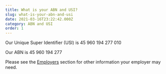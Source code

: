 ```yaml
---
title: What is your ABN and USI?
slug: what-is-your-abn-and-usi
date: 2021-03-16T23:22:42.000Z
category: ABN and USI
order: 1
---
```


Our Unique Super Identifier (USI) is 45 960 194 277 010

Our ABN is 45 960 194 277

Please see the [Employers](https://www.futuresuper.com.au/employers) section for other information your employer may need.
